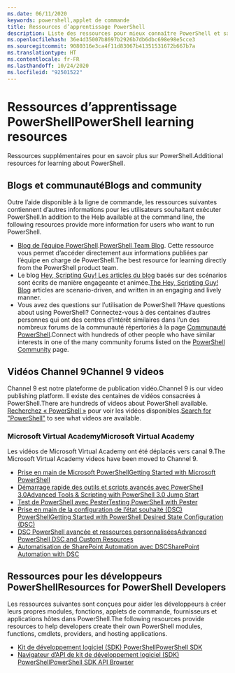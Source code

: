 ```yaml
---
ms.date: 06/11/2020
keywords: powershell,applet de commande
title: Ressources d’apprentissage PowerShell
description: Liste des ressources pour mieux connaître PowerShell et savoir se connecter aux autres utilisateurs PowerShell.
ms.openlocfilehash: 36e4d35007b8697b2926b7db6dbc698e98e5cce3
ms.sourcegitcommit: 9080316e3ca4f11d83067b41351531672b667b7a
ms.translationtype: HT
ms.contentlocale: fr-FR
ms.lasthandoff: 10/24/2020
ms.locfileid: "92501522"
---
```

# <a name="powershell-learning-resources"></a><span data-ttu-id="7fdc0-104">Ressources d’apprentissage PowerShell</span><span class="sxs-lookup"><span data-stu-id="7fdc0-104">PowerShell learning resources</span></span>

<span data-ttu-id="7fdc0-105">Ressources supplémentaires pour en savoir plus sur PowerShell.</span><span class="sxs-lookup"><span data-stu-id="7fdc0-105">Additional resources for learning about PowerShell.</span></span>

## <a name="blogs-and-community"></a><span data-ttu-id="7fdc0-106">Blogs et communauté</span><span class="sxs-lookup"><span data-stu-id="7fdc0-106">Blogs and community</span></span>

<span data-ttu-id="7fdc0-107">Outre l’aide disponible à la ligne de commande, les ressources suivantes contiennent d’autres informations pour les utilisateurs souhaitant exécuter PowerShell.</span><span class="sxs-lookup"><span data-stu-id="7fdc0-107">In addition to the Help available at the command line, the following resources provide more information for users who want to run PowerShell.</span></span>

- <span data-ttu-id="7fdc0-108">[Blog de l’équipe PowerShell](https://devblogs.microsoft.com/powershell/).</span><span class="sxs-lookup"><span data-stu-id="7fdc0-108">[PowerShell Team Blog](https://devblogs.microsoft.com/powershell/).</span></span> <span data-ttu-id="7fdc0-109">Cette ressource vous permet d’accéder directement aux informations publiées par l’équipe en charge de PowerShell.</span><span class="sxs-lookup"><span data-stu-id="7fdc0-109">The best resource for learning directly from the PowerShell product team.</span></span>
- <span data-ttu-id="7fdc0-110">Le blog [Hey, Scripting Guy! Les articles du blog](https://devblogs.microsoft.com/scripting/) basés sur des scénarios sont écrits de manière engageante et animée.</span><span class="sxs-lookup"><span data-stu-id="7fdc0-110">[The Hey, Scripting Guy! Blog](https://devblogs.microsoft.com/scripting/) articles are scenario-driven, and written in an engaging and lively manner.</span></span>
- <span data-ttu-id="7fdc0-111">Vous avez des questions sur l’utilisation de PowerShell ?</span><span class="sxs-lookup"><span data-stu-id="7fdc0-111">Have questions about using PowerShell?</span></span> <span data-ttu-id="7fdc0-112">Connectez-vous à des centaines d’autres personnes qui ont des centres d’intérêt similaires dans l’un des nombreux forums de la communauté répertoriés à la page [Communauté PowerShell](/powershell/scripting/community/community-support).</span><span class="sxs-lookup"><span data-stu-id="7fdc0-112">Connect with hundreds of other people who have similar interests in one of the many community forums listed on the [PowerShell Community](/powershell/scripting/community/community-support) page.</span></span>

## <a name="channel-9-videos"></a><span data-ttu-id="7fdc0-113">Vidéos Channel 9</span><span class="sxs-lookup"><span data-stu-id="7fdc0-113">Channel 9 videos</span></span>

<span data-ttu-id="7fdc0-114">Channel 9 est notre plateforme de publication vidéo.</span><span class="sxs-lookup"><span data-stu-id="7fdc0-114">Channel 9 is our video publishing platform.</span></span> <span data-ttu-id="7fdc0-115">Il existe des centaines de vidéos consacrées à PowerShell.</span><span class="sxs-lookup"><span data-stu-id="7fdc0-115">There are hundreds of videos about PowerShell available.</span></span> <span data-ttu-id="7fdc0-116">[Recherchez « PowerShell »](https://channel9.msdn.com/Tags/powershell) pour voir les vidéos disponibles.</span><span class="sxs-lookup"><span data-stu-id="7fdc0-116">[Search for "PowerShell"](https://channel9.msdn.com/Tags/powershell) to see what videos are available.</span></span>

### <a name="microsoft-virtual-academy"></a><span data-ttu-id="7fdc0-117">Microsoft Virtual Academy</span><span class="sxs-lookup"><span data-stu-id="7fdc0-117">Microsoft Virtual Academy</span></span>

<span data-ttu-id="7fdc0-118">Les vidéos de Microsoft Virtual Academy ont été déplacés vers canal 9.</span><span class="sxs-lookup"><span data-stu-id="7fdc0-118">The Microsoft Virtual Academy videos have been moved to Channel 9.</span></span>

- [<span data-ttu-id="7fdc0-119">Prise en main de Microsoft PowerShell</span><span class="sxs-lookup"><span data-stu-id="7fdc0-119">Getting Started with Microsoft PowerShell</span></span>](https://channel9.msdn.com/Series/Getting-Started-with-Microsoft-PowerShell)
- [<span data-ttu-id="7fdc0-120">Démarrage rapide des outils et scripts avancés avec PowerShell 3.0</span><span class="sxs-lookup"><span data-stu-id="7fdc0-120">Advanced Tools & Scripting with PowerShell 3.0 Jump Start</span></span>](https://channel9.msdn.com/Series/Advanced-Tools-and-Scripting-with-PowerShell-3.0-Jump-Start)
- [<span data-ttu-id="7fdc0-121">Test de PowerShell avec Pester</span><span class="sxs-lookup"><span data-stu-id="7fdc0-121">Testing PowerShell with Pester</span></span>](https://channel9.msdn.com/Series/Testing-PowerShell-with-Pester)
- [<span data-ttu-id="7fdc0-122">Prise en main de la configuration de l’état souhaité (DSC) PowerShell</span><span class="sxs-lookup"><span data-stu-id="7fdc0-122">Getting Started with PowerShell Desired State Configuration (DSC)</span></span>](https://channel9.msdn.com/Series/Getting-Started-with-PowerShell-DSC)
- [<span data-ttu-id="7fdc0-123">DSC PowerShell avancée et ressources personnalisées</span><span class="sxs-lookup"><span data-stu-id="7fdc0-123">Advanced PowerShell DSC and Custom Resources</span></span>](https://channel9.msdn.com/Series/Advanced-PowerShell-DSC-and-Custom-Resources)
- [<span data-ttu-id="7fdc0-124">Automatisation de SharePoint Automation avec DSC</span><span class="sxs-lookup"><span data-stu-id="7fdc0-124">SharePoint Automation with DSC</span></span>](https://channel9.msdn.com/Series/SharePoint-Automation-with-DSC)

## <a name="resources-for-powershell-developers"></a><span data-ttu-id="7fdc0-125">Ressources pour les développeurs PowerShell</span><span class="sxs-lookup"><span data-stu-id="7fdc0-125">Resources for PowerShell Developers</span></span>

<span data-ttu-id="7fdc0-126">Les ressources suivantes sont conçues pour aider les développeurs à créer leurs propres modules, fonctions, applets de commande, fournisseurs et applications hôtes dans PowerShell.</span><span class="sxs-lookup"><span data-stu-id="7fdc0-126">The following resources provide resources to help developers create their own PowerShell modules, functions, cmdlets, providers, and hosting applications.</span></span>

- [<span data-ttu-id="7fdc0-127">Kit de développement logiciel (SDK) PowerShell</span><span class="sxs-lookup"><span data-stu-id="7fdc0-127">PowerShell SDK</span></span>](/powershell/scripting/developer/windows-powershell)
- [<span data-ttu-id="7fdc0-128">Navigateur d’API de kit de développement logiciel (SDK) PowerShell</span><span class="sxs-lookup"><span data-stu-id="7fdc0-128">PowerShell SDK API Browser</span></span>](/dotnet/api/system.management.automation)
